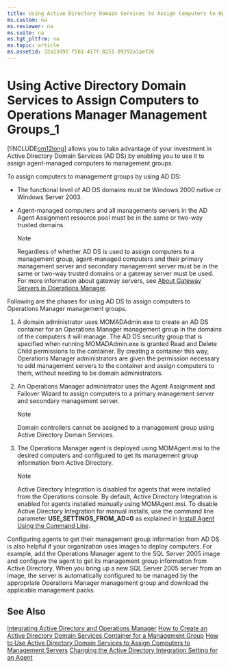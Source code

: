 ```yaml
---
title: Using Active Directory Domain Services to Assign Computers to Operations Manager Management Groups_1
ms.custom: na
ms.reviewer: na
ms.suite: na
ms.tgt_pltfrm: na
ms.topic: article
ms.assetid: 32a13d92-f5b1-417f-8251-09292a1aef26
---
```

# Using Active Directory Domain Services to Assign Computers to Operations Manager Management Groups_1
[!INCLUDE[om12long](./Token/om12long_md.md)] allows you to take advantage of your investment in Active Directory Domain Services \(AD DS\) by enabling you to use it to assign agent\-managed computers to management groups.

To assign computers to management groups by using AD DS:

-   The functional level of AD DS domains must be Windows 2000 native or Windows Server 2003.

-   Agent\-managed computers and all managements servers in the AD Agent Assignment resource pool must be in the same or two\-way trusted domains.

    > [!NOTE]
    > Regardless of whether AD DS is used to assign computers to a management group, agent\-managed computers and their primary management server and secondary management server must be in the same or two\-way trusted domains or a gateway server must be used. For more information about gateway servers, see [About Gateway Servers in Operations Manager](./About-Gateway-Servers-in-Operations-Manager.md).

Following are the phases for using AD DS to assign computers to Operations Manager management groups.

1.  A domain administrator uses MOMADAdmin.exe to create an AD DS container for an Operations Manager management group in the domains of the computers it will manage. The AD DS security group that is specified when running MOMADAdmin.exe is granted Read and Delete Child permissions to the container. By creating a container this way, Operations Manager administrators are given the permission necessary to add management servers to the container and assign computers to them, without needing to be domain administrators.

2.  An Operations Manager administrator uses the Agent Assignment and Failover Wizard to assign computers to a primary management server and secondary management server.

    > [!NOTE]
    > Domain controllers cannot be assigned to a management group using Active Directory Domain Services.

3.  The Operations Manager agent is deployed using MOMAgent.msi to the desired computers and configured to get its management group information from Active Directory.

    > [!NOTE]
    > Active Directory Integration is disabled for agents that were installed from the Operations console. By default, Active Directory Integration is enabled for agents installed manually using MOMAgent.msi. To disable Active Directory Integration for manual installs, use the command line parameter **USE\_SETTINGS\_FROM\_AD\=0** as explained in [Install Agent Using the Command Line](./Install-Agent-Using-the-Command-Line.md).

Configuring agents to get their management group information from AD DS is also helpful if your organization uses images to deploy computers. For example, add the Operations Manager agent to the SQL Server 2005 image and configure the agent to get its management group information from Active Directory. When you bring up a new SQL Server 2005 server from an image, the server is automatically configured to be managed by the appropriate Operations Manager management group and download the applicable management packs.

## See Also
[Integrating Active Directory and Operations Manager](./Integrating-Active-Directory-and-Operations-Manager.md)
[How to Create an Active Directory Domain Services Container for a Management Group](./How-to-Create-an-Active-Directory-Domain-Services-Container-for-a-Management-Group.md)
[How to Use Active Directory Domain Services to Assign Computers to Management Servers](./How-to-Use-Active-Directory-Domain-Services-to-Assign-Computers-to-Management-Servers.md)
[Changing the Active Directory Integration Setting for an Agent](./Changing-the-Active-Directory-Integration-Setting-for-an-Agent.md)


